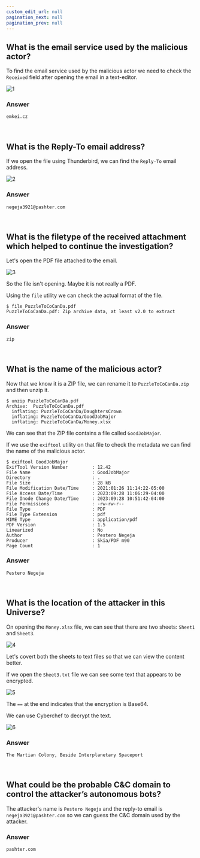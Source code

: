 ```yaml
---
custom_edit_url: null
pagination_next: null
pagination_prev: null
---
```


## What is the email service used by the malicious actor?
To find the email service used by the malicious actor we need to check the `Received` field after opening the email in a text-editor.

![1](https://github.com/Knign/Write-ups/assets/110326359/357f8954-840e-4cb5-b649-b152b3b70472)

### Answer
```
emkei.cz
```

&nbsp;

## What is the Reply-To email address?
If we open the file using Thunderbird, we can find the `Reply-To` email address.

![2](https://github.com/Knign/Write-ups/assets/110326359/1a48e22c-12e7-49e1-ad91-bcb41aa7806e)

### Answer
```
negeja3921@pashter.com
```

&nbsp;

## What is the filetype of the received attachment which helped to continue the investigation?
Let's open the PDF file attached to the email.

![3](https://github.com/Knign/Write-ups/assets/110326359/e91adc52-a32a-4956-adcb-178fb43f9aef)

So the file isn't opening. Maybe it is not really a PDF.

Using the `file` utility we can check the actual format of the file.
```
$ file PuzzleToCoCanDa.pdf 
PuzzleToCoCanDa.pdf: Zip archive data, at least v2.0 to extract
```
### Answer
```
zip
```

&nbsp;

## What is the name of the malicious actor?
Now that we know it is a ZIP file, we can rename it to `PuzzleToCoCanDa.zip` and then unzip it.
```
$ unzip PuzzleToCoCanDa.pdf
Archive:  PuzzleToCoCanDa.pdf
  inflating: PuzzleToCoCanDa/DaughtersCrown  
  inflating: PuzzleToCoCanDa/GoodJobMajor  
  inflating: PuzzleToCoCanDa/Money.xlsx  
```
We can see that the ZIP file contains a file called `GoodJobMajor`.

If we use the `exiftool` utility on that file to check the metadata we can find the name of the malicious actor.
```
$ exiftool GoodJobMajor 
ExifTool Version Number         : 12.42
File Name                       : GoodJobMajor
Directory                       : .
File Size                       : 28 kB
File Modification Date/Time     : 2021:01:26 11:14:22-05:00
File Access Date/Time           : 2023:09:28 11:06:29-04:00
File Inode Change Date/Time     : 2023:09:28 10:51:42-04:00
File Permissions                : -rw-rw-r--
File Type                       : PDF
File Type Extension             : pdf
MIME Type                       : application/pdf
PDF Version                     : 1.5
Linearized                      : No
Author                          : Pestero Negeja
Producer                        : Skia/PDF m90
Page Count                      : 1
```
### Answer
```
Pestero Negeja
```

&nbsp;

## What is the location of the attacker in this Universe?
On opening the `Money.xlsx` file, we can see that there are two sheets: `Sheet1` and `Sheet3`.

![4](https://github.com/Knign/Write-ups/assets/110326359/36ec910a-7090-4fb6-a144-a2e81d9ee384)

Let's covert both the sheets to text files so that we can view the content better.

If we open the `Sheet3.txt` file we can see some text that appears to be encrypted.

![5](https://github.com/Knign/Write-ups/assets/110326359/6c6c1423-6aa6-471a-b626-54ae65103c29)

The `==` at the end indicates that the encryption is Base64.

We can use Cyberchef to decrypt the text.

![6](https://github.com/Knign/Write-ups/assets/110326359/1f7e67c0-f510-49a2-b9f4-6339ddb62cdf)

### Answer
```
The Martian Colony, Beside Interplanetary Spaceport
```

&nbsp;

## What could be the probable C&C domain to control the attacker’s autonomous bots?
The attacker's name is `Pestero Negeja` and the reply-to email is `negeja3921@pashter.com` so we can guess the C&C domain used by the attacker.
### Answer
```
pashter.com
```
